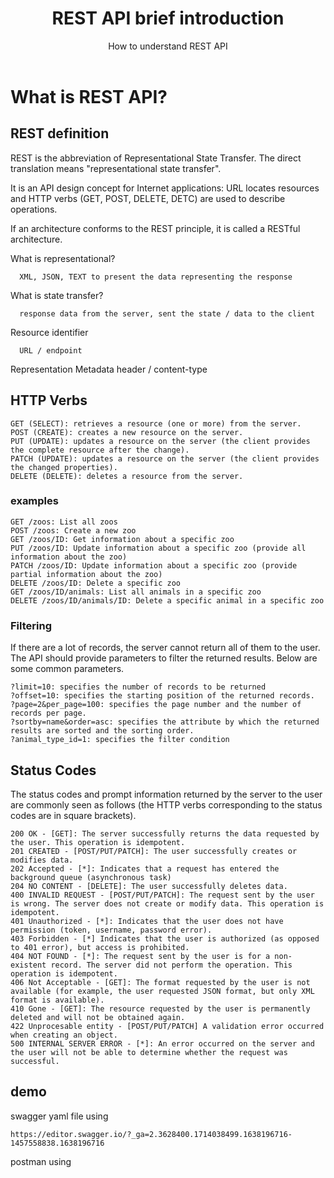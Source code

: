 ﻿---
layout: post
title: REST API brief introduction
subtitle: How to understand REST API
tags: [technology]
comments: true
---


# What is REST API?

## REST definition

  REST is the abbreviation of Representational State Transfer. The direct translation means "representational state transfer".

  It is an API design concept for Internet applications: URL locates resources and HTTP verbs (GET, POST, DELETE, DETC) are used to describe operations.

  If an architecture conforms to the REST principle, it is called a RESTful architecture.

  What is representational?
  ~~~	
    XML, JSON, TEXT to present the data representing the response
  ~~~	
  What is state transfer?
  ~~~	
    response data from the server, sent the state / data to the client
  ~~~	
  Resource identifier
  ~~~	
    URL / endpoint
  ~~~	
  Representation Metadata
    header / content-type

## HTTP Verbs

~~~	
GET (SELECT): retrieves a resource (one or more) from the server.
POST (CREATE): creates a new resource on the server.
PUT (UPDATE): updates a resource on the server (the client provides the complete resource after the change).
PATCH (UPDATE): updates a resource on the server (the client provides the changed properties).
DELETE (DELETE): deletes a resource from the server.
~~~	  

### examples

~~~	
GET /zoos: List all zoos
POST /zoos: Create a new zoo
GET /zoos/ID: Get information about a specific zoo
PUT /zoos/ID: Update information about a specific zoo (provide all information about the zoo)
PATCH /zoos/ID: Update information about a specific zoo (provide partial information about the zoo)
DELETE /zoos/ID: Delete a specific zoo
GET /zoos/ID/animals: List all animals in a specific zoo
DELETE /zoos/ID/animals/ID: Delete a specific animal in a specific zoo
~~~	  

### Filtering

  If there are a lot of records, the server cannot return all of them to the user. 
  The API should provide parameters to filter the returned results.
  Below are some common parameters.
~~~	
?limit=10: specifies the number of records to be returned
?offset=10: specifies the starting position of the returned records.
?page=2&per_page=100: specifies the page number and the number of records per page.
?sortby=name&order=asc: specifies the attribute by which the returned results are sorted and the sorting order.
?animal_type_id=1: specifies the filter condition
~~~	  

## Status Codes

  The status codes and prompt information returned by the server to the user are commonly seen as follows (the HTTP verbs corresponding to the status codes are in square brackets).

~~~	
200 OK - [GET]: The server successfully returns the data requested by the user. This operation is idempotent.
201 CREATED - [POST/PUT/PATCH]: The user successfully creates or modifies data.
202 Accepted - [*]: Indicates that a request has entered the background queue (asynchronous task)
204 NO CONTENT - [DELETE]: The user successfully deletes data.
400 INVALID REQUEST - [POST/PUT/PATCH]: The request sent by the user is wrong. The server does not create or modify data. This operation is idempotent.
401 Unauthorized - [*]: Indicates that the user does not have permission (token, username, password error).
403 Forbidden - [*] Indicates that the user is authorized (as opposed to 401 error), but access is prohibited.
404 NOT FOUND - [*]: The request sent by the user is for a non-existent record. The server did not perform the operation. This operation is idempotent.
406 Not Acceptable - [GET]: The format requested by the user is not available (for example, the user requested JSON format, but only XML format is available).
410 Gone - [GET]: The resource requested by the user is permanently deleted and will not be obtained again.
422 Unprocesable entity - [POST/PUT/PATCH] A validation error occurred when creating an object.
500 INTERNAL SERVER ERROR - [*]: An error occurred on the server and the user will not be able to determine whether the request was successful.
~~~	

## demo

  swagger yaml file using

    https://editor.swagger.io/?_ga=2.3628400.1714038499.1638196716-1457558838.1638196716
    
  postman using 
